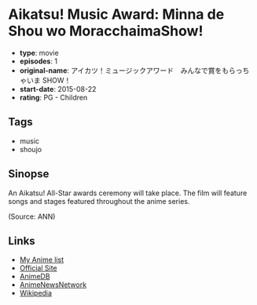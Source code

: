 # Aikatsu! Music Award: Minna de Shou wo MoracchaimaShow!

-   **type**: movie
-   **episodes**: 1
-   **original-name**: アイカツ！ミュージックアワード　みんなで賞をもらっちゃいま SHOW！
-   **start-date**: 2015-08-22
-   **rating**: PG - Children

## Tags

-   music
-   shoujo

## Sinopse

An Aikatsu! All-Star awards ceremony will take place. The film will feature songs and stages featured throughout the anime series.

(Source: ANN)

## Links

-   [My Anime list](https://myanimelist.net/anime/30845/Aikatsu_Music_Award__Minna_de_Shou_wo_MoracchaimaShow)
-   [Official Site](http://www.aikatsu.com/event/ma2015/)
-   [AnimeDB](http://anidb.info/perl-bin/animedb.pl?show=anime&aid=11262)
-   [AnimeNewsNetwork](http://www.animenewsnetwork.com/encyclopedia/anime.php?id=17125)
-   [Wikipedia](http://en.wikipedia.org/wiki/Aikatsu!)
